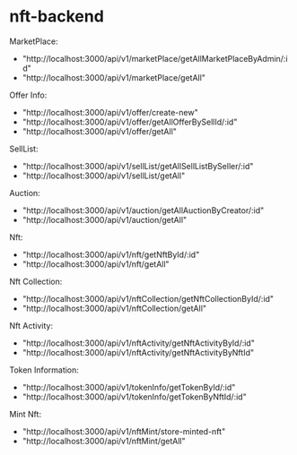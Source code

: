 # nft-backend

MarketPlace:

- "http://localhost:3000/api/v1/marketPlace/getAllMarketPlaceByAdmin/:id"
- "http://localhost:3000/api/v1/marketPlace/getAll"

Offer Info:

- "http://localhost:3000/api/v1/offer/create-new"
- "http://localhost:3000/api/v1/offer/getAllOfferBySellId/:id"
- "http://localhost:3000/api/v1/offer/getAll"

SellList:

- "http://localhost:3000/api/v1/sellList/getAllSellListBySeller/:id"
- "http://localhost:3000/api/v1/sellList/getAll"

Auction:

- "http://localhost:3000/api/v1/auction/getAllAuctionByCreator/:id"
- "http://localhost:3000/api/v1/auction/getAll"


Nft:

- "http://localhost:3000/api/v1/nft/getNftById/:id"
- "http://localhost:3000/api/v1/nft/getAll"

Nft Collection:

- "http://localhost:3000/api/v1/nftCollection/getNftCollectionById/:id"
- "http://localhost:3000/api/v1/nftCollection/getAll"

Nft Activity:

- "http://localhost:3000/api/v1/nftActivity/getNftActivityById/:id"
- "http://localhost:3000/api/v1/nftActivity/getNftActivityByNftId"

Token Information:

- "http://localhost:3000/api/v1/tokenInfo/getTokenById/:id"
- "http://localhost:3000/api/v1/tokenInfo/getTokenByNftId/:id"


Mint Nft:

- "http://localhost:3000/api/v1/nftMint/store-minted-nft"
- "http://localhost:3000/api/v1/nftMint/getAll"


